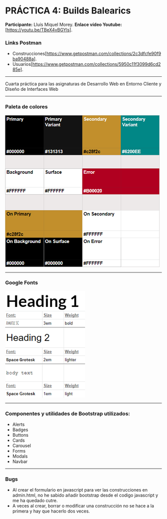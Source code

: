 # PRÁCTICA 4: Builds Balearics

**Participante:** Lluís Miquel Morey.
**Enlace vídeo Youtube:** [https://youtu.be/TBeX4vBGYls].

### Links Postman

- Construcciones[https://www.getpostman.com/collections/2c3dfcfe90f9ba90488a].
- Usuarios[https://www.getpostman.com/collections/5950c11f3099d6cd285e].
_ _ _
Cuarta práctica para las asignaturas de Desarrollo Web en Entorno Cliente y Diseño de Interfaces Web
_ _ _
### Paleta de colores
![Paleta de colores utilizada](/src/images/paleta.png)
_ _ _
### Google Fonts
![Fuentes de letra utilizadas](/src/images/fuentes.png)
_ _ _
### Componentes y utilidades de Bootstrap utilizados:
- Alerts
- Badges
- Buttons
- Cards
- Carousel
- Forms
- Modals
- Navbar

_ _ _
### Bugs
- Al crear el formulario en javascript para ver las construcciones en admin.html, no he sabido añadir bootstrap desde el codigo javascript y me ha quedado cutre.
- A veces al crear, borrar o modificar una construcción no se hace a la primera y hay que hacerlo dos veces.